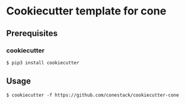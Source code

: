 # Cookiecutter template for cone

## Prerequisites

### cookiecutter

    $ pip3 install cookiecutter

## Usage

    $ cookiecutter -f https://github.com/conestack/cookiecutter-cone